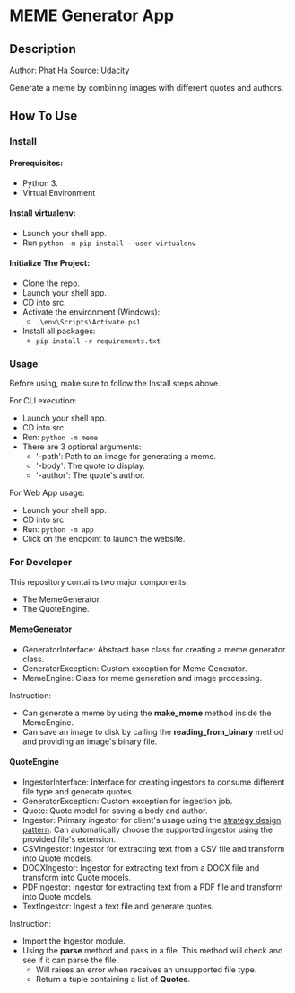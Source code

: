 # MEME Generator App

## Description

Author: Phat Ha
Source: Udacity

Generate a meme by combining images with different quotes and authors.

## How To Use

### Install

#### Prerequisites:

- Python 3.
- Virtual Environment

#### Install virtualenv:

- Launch your shell app.
- Run `python -m pip install --user virtualenv`

#### Initialize The Project:

- Clone the repo.
- Launch your shell app.
- CD into src.
- Activate the environment (Windows):
  - `.\env\Scripts\Activate.ps1`
- Install all packages:
  - `pip install -r requirements.txt`

### Usage

Before using, make sure to follow the Install steps above.

For CLI execution:

- Launch your shell app.
- CD into src.
- Run: `python -m meme`
- There are 3 optional arguments:
  - '-path': Path to an image for generating a meme.
  - '-body': The quote to display.
  - '-author': The quote's author.

For Web App usage:

- Launch your shell app.
- CD into src.
- Run: `python -m app`
- Click on the endpoint to launch the website.

### For Developer

This repository contains two major components:

- The MemeGenerator.
- The QuoteEngine.

#### MemeGenerator

- GeneratorInterface: Abstract base class for creating a meme generator class.
- GeneratorException: Custom exception for Meme Generator.
- MemeEngine: Class for meme generation and image processing.

Instruction:

- Can generate a meme by using the **make_meme** method inside the MemeEngine.
- Can save an image to disk by calling the **reading_from_binary** method and providing an image's binary file.

#### QuoteEngine

- IngestorInterface: Interface for creating ingestors to consume different file type and generate quotes.
- GeneratorException: Custom exception for ingestion job.
- Quote: Quote model for saving a body and author.
- Ingestor: Primary ingestor for client's usage using the [strategy design pattern](https://refactoring.guru/design-patterns/strategy).
  Can automatically choose the supported ingestor using the provided file's extension.
- CSVIngestor: Ingestor for extracting text from a CSV file and transform into Quote models.
- DOCXIngestor: Ingestor for extracting text from a DOCX file and transform into Quote models.
- PDFIngestor: Ingestor for extracting text from a PDF file and transform into Quote models.
- TextIngestor: Ingest a text file and generate quotes.

Instruction:

- Import the Ingestor module.
- Using the **parse** method and pass in a file. This method will check and see if it can parse the file.
  - Will raises an error when receives an unsupported file type.
  - Return a tuple containing a list of **Quotes**.
